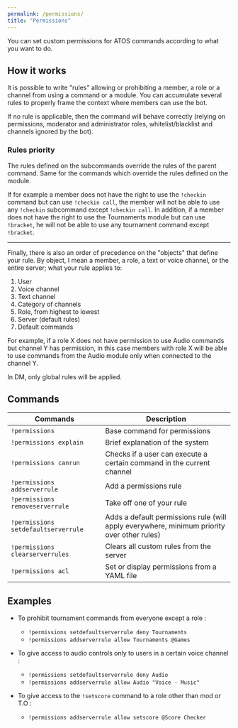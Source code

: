 ```yaml
---
permalink: /permissions/
title: "Permissions"
---
```


You can set custom permissions for ATOS commands according to what you want to do.

## How it works

It is possible to write "rules" allowing or prohibiting a member, a role or a channel from using a command or a module. You can accumulate several rules to properly frame the context where members can use the bot.

If no rule is applicable, then the command will behave correctly (relying on permissions, moderator and administrator roles, whitelist/blacklist and channels ignored by the bot).

### Rules priority

The rules defined on the subcommands override the rules of the parent command. Same for the commands which override the rules defined on the module.

If for example a member does not have the right to use the `!checkin` command but can use `!checkin call`, the member will not be able to use any `!checkin` subcommand except `!checkin call`. In addition, if a member does not have the right to use the Tournaments module but can use `!bracket`, he will not be able to use any tournament command except `!bracket`.

----

Finally, there is also an order of precedence on the "objects" that define your rule. By object, I mean a member, a role, a text or voice channel, or the entire server; what your rule applies to:

1. User
2. Voice channel
3. Text channel
4. Category of channels
5. Role, from highest to lowest
6. Server (default rules)
7. Default commands

For example, if a role X does not have permission to use Audio commands but channel Y has permission, in this case members with role X will be able to use commands from the Audio module only when connected to the channel Y.

In DM, only global rules will be applied.

## Commands

| Commands                            | Description                                                                                |
| ----------------------------------- | ------------------------------------------------------------------------------------------ |
| `!permissions`                      | Base command for permissions                                                               |
| `!permissions explain`              | Brief explanation of the system                                                            |
| `!permissions canrun`               | Checks if a user can execute a certain command in the current channel                      |
| `!permissions addserverrule`        | Add a permissions rule                                                                     |
| `!permissions removeserverrule`     | Take off one of your rule                                                                  |
| `!permissions setdefaultserverrule` | Adds a default permissions rule (will apply everywhere, minimum priority over other rules) |
| `!permissions clearserverrules`     | Clears all custom rules from the server                                                    |
| `!permissions acl`                  | Set or display permissions from a YAML file                                                |

## Examples

- To prohibit tournament commands from everyone except a role :
  
  - `!permissions setdefaultserverrule deny Tournaments`
  - `!permissions addserverrule allow Tournaments @Games`

- To give access to audio controls only to users in a certain voice channel :
  
  - `!permissions setdefaultserverrule deny Audio`
  - `!permissions addserverrule allow Audio "Voice - Music"`

- To give access to the `!setscore` command to a role other than mod or T.O :

  - `!permissions addserverrule allow setscore @Score Checker`
